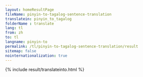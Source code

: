 ```yaml
---
layout: homeResultPage
fileName: pinyin-to-tagalog-sentence-translation
translatein: pinyin_to_tagalog
folderName : translate
lang: tl
from: zh
to: tl
langname: pinyin-to
permalink: /tl/pinyin-to-tagalog-sentence-translation/result
sitemap: false
nointernationalization: true
---
```

{% include result/translateinto.html %}

<script src="/js/result/translation.js" data-foldername="{{page.folderName}}" data-lang="{{page.lang}}"></script>
